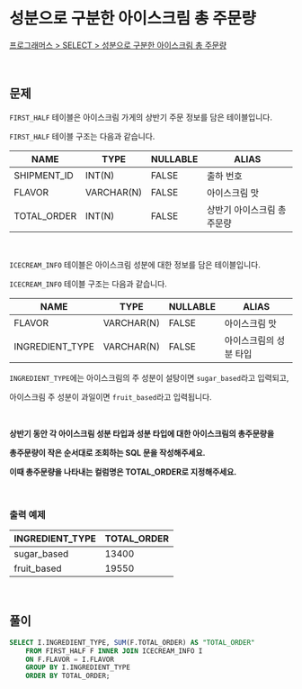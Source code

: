 # 성분으로 구분한 아이스크림 총 주문량

[프로그래머스 > SELECT > 성분으로 구분한 아이스크림 총 주문량](https://school.programmers.co.kr/learn/courses/30/lessons/133026)

<br/>

## 문제

`FIRST_HALF` 테이블은 아이스크림 가게의 상반기 주문 정보를 담은 테이블입니다.

`FIRST_HALF` 테이블 구조는 다음과 같습니다.

| NAME        | TYPE       | NULLABLE | ALIAS                   |
| ----------- | ---------- | -------- | ----------------------- |
| SHIPMENT_ID | INT(N)     | FALSE    | 출하 번호                |
| FLAVOR      | VARCHAR(N) | FALSE    | 아이스크림 맛             |
| TOTAL_ORDER | INT(N)     | FALSE    | 상반기 아이스크림 총주문량 |

<br/>

`ICECREAM_INFO` 테이블은 아이스크림 성분에 대한 정보를 담은 테이블입니다.

`ICECREAM_INFO` 테이블 구조는 다음과 같습니다.

| NAME            | TYPE       | NULLABLE | ALIAS                |
| --------------- | ---------- | -------- | -------------------- |
| FLAVOR          | VARCHAR(N) | FALSE    | 아이스크림 맛         |
| INGREDIENT_TYPE | VARCHAR(N) | FALSE    | 아이스크림의 성분 타입 |

`INGREDIENT_TYPE`에는 아이스크림의 주 성분이 설탕이면 `sugar_based`라고 입력되고,

아이스크림 주 성분이 과일이면 `fruit_based`라고 입력됩니다.

<br/>

**상반기 동안 각 아이스크림 성분 타입과 성분 타입에 대한 아이스크림의 총주문량을**

**총주문량이 작은 순서대로 조회하는 SQL 문을 작성해주세요.**

**이때 총주문량을 나타내는 컬럼명은 TOTAL_ORDER로 지정해주세요.**

<br/>

### 출력 예제

| INGREDIENT_TYPE | TOTAL_ORDER |
| --------------- | ----------- |
| sugar_based     | 13400       |
| fruit_based     | 19550       |

<br/>

## 풀이

```SQL
SELECT I.INGREDIENT_TYPE, SUM(F.TOTAL_ORDER) AS "TOTAL_ORDER"
    FROM FIRST_HALF F INNER JOIN ICECREAM_INFO I
    ON F.FLAVOR = I.FLAVOR
    GROUP BY I.INGREDIENT_TYPE
    ORDER BY TOTAL_ORDER;
```
